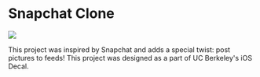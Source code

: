 # Snapchat Clone #

![](/README-images/camera-preview.gif)

This project was inspired by Snapchat and adds a special twist: post pictures to feeds! This project was designed as a part of UC Berkeley's iOS Decal.
